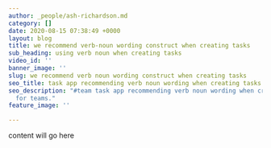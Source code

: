 ```yaml
---
author: _people/ash-richardson.md
category: []
date: 2020-08-15 07:38:49 +0000
layout: blog
title: we recommend verb-noun wording construct when creating tasks
sub_heading: using verb noun when creating tasks
video_id: ''
banner_image: ''
slug: we recommend verb noun wording construct when creating tasks
seo_title: task app recommending verb noun wording when creating tasks for teams
seo_description: "#team task app recommending verb noun wording when creating tasks
  for teams."
feature_image: ''

---
```

content will go here